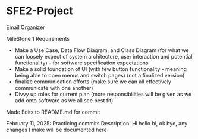 # SFE2-Project
Email Organizer

MileStone 1 Requirements
- Make a Use Case, Data Flow Diagram, and Class Diagram (for what we can loosely expect of system architecture, user interaction and potential functionality) - for software specification expectations
- Make a solid foundation of UI (with few button functionality - meaning being able to open menus and switch pages) (not a finalized version)
- finalize communication efforts (make sure we can all effectively communicate with one another)
- Divvy up roles for current plan (more responsibilities will be given as we add onto software as we all see best fit)

Made Edits to README.md for commit

February 11, 2025: Practicing commits
Description: Hi hello hi, ok bye, any changes I make will be documented here
